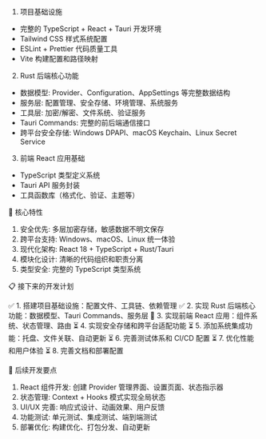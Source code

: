 1. 项目基础设施

- 完整的 TypeScript + React + Tauri 开发环境
- Tailwind CSS 样式系统配置
- ESLint + Prettier 代码质量工具
- Vite 构建配置和路径映射

2. Rust 后端核心功能

- 数据模型: Provider、Configuration、AppSettings 等完整数据结构
- 服务层: 配置管理、安全存储、环境管理、系统服务
- 工具层: 加密/解密、文件系统、验证服务
- Tauri Commands: 完整的前后端通信接口
- 跨平台安全存储: Windows DPAPI、macOS Keychain、Linux Secret Service

3. 前端 React 应用基础

- TypeScript 类型定义系统
- Tauri API 服务封装
- 工具函数库（格式化、验证、主题等）

🚀 核心特性

1. 安全优先: 多层加密存储，敏感数据不明文保存
2. 跨平台支持: Windows、macOS、Linux 统一体验
3. 现代化架构: React 18 + TypeScript + Rust/Tauri
4. 模块化设计: 清晰的代码组织和职责分离
5. 类型安全: 完整的 TypeScript 类型系统

📋 接下来的开发计划

✅ 1. 搭建项目基础设施：配置文件、工具链、依赖管理
✅ 2. 实现 Rust 后端核心功能：数据模型、Tauri Commands、服务层
🔄 3. 实现前端 React 应用：组件系统、状态管理、路由
⏳ 4. 实现安全存储和跨平台适配功能
⏳ 5. 添加系统集成功能：托盘、文件关联、自动更新
⏳ 6. 完善测试体系和 CI/CD 配置
⏳ 7. 优化性能和用户体验
⏳ 8. 完善文档和部署配置

🎯 后续开发要点

1. React 组件开发: 创建 Provider 管理界面、设置页面、状态指示器
2. 状态管理: Context + Hooks 模式实现全局状态
3. UI/UX 完善: 响应式设计、动画效果、用户反馈
4. 功能测试: 单元测试、集成测试、端到端测试
5. 部署优化: 构建优化、打包分发、自动更新